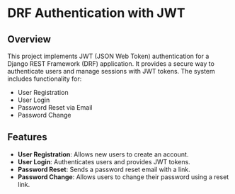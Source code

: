 # DRF Authentication with JWT


## Overview

This project implements JWT (JSON Web Token) authentication for a Django REST Framework (DRF) application. It provides a secure way to authenticate users and manage sessions with JWT tokens. The system includes functionality for:

- User Registration
- User Login
- Password Reset via Email
- Password Change

## Features

- **User Registration**: Allows new users to create an account.
- **User Login**: Authenticates users and provides JWT tokens.
- **Password Reset**: Sends a password reset email with a link.
- **Password Change**: Allows users to change their password using a reset link.

